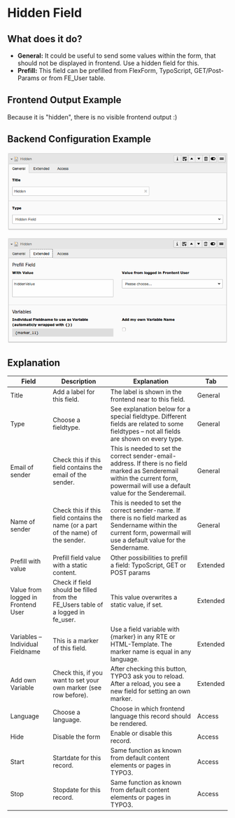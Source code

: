 # Hidden Field

## What does it do?

- **General:** It could be useful to send some values within the form, that should not be displayed in frontend. Use a hidden field for this.
- **Prefill:** This field can be prefilled from FlexForm, TypoScript, GET/Post-Params or from FE_User table.

## Frontend Output Example

Because it is "hidden", there is no visible frontend output :)

## Backend Configuration Example

![record_field_hidden_tab1](../Images/record_field_hidden_tab1.png)

![record_field_hidden_tab2](../Images/record_field_hidden_tab2.png)

## Explanation

| Field | Description | Explanation | Tab |
|------------------------------------|-----------------------------------------------------------------------------------|--------------------------------------------------------------------------------------------------------------------------------------------------------------------------------------------------------------------------|----------|
| Title | Add a label for this field. | The label is shown in the frontend near to this field. | General |
| Type | Choose a fieldtype. | See explanation below for a special fieldtype. Different fields are  related to some fieldtypes – not all fields are shown on every type. | General |
| Email of sender | Check this if this field contains the email of the sender. | This is needed to set the correct sender-email-address. If there is no  field marked as Senderemail within the current form, powermail will use a  default value for the Senderemail. | General |
| Name of sender | Check this if this field contains the name (or a part of the name) of the sender. | This is needed to set the correct sender-name. If there is no field  marked as Sendername within the current form, powermail will use a  default value for the Sendername. | General |
| Prefill with value | Prefill field value with a static content. | Other possibilities to prefill a field: TypoScript, GET or POST params | Extended |
| Value from logged in Frontend User | Check if field should be filled from the FE_Users table of a logged in fe_user. | This value overwrites a static value, if set. | Extended |
| Variables – Individual Fieldname | This is a marker of this field. | Use a field variable with {marker} in any RTE or HTML-Template. The marker name is equal in any language. | Extended |
| Add own Variable | Check this, if you want to set your own marker (see row before). | After checking this button, TYPO3 ask you to reload. After a reload, you see a new field for setting an own marker. | Extended |
| Language | Choose a language. | Choose in which frontend language this record should be rendered. | Access |
| Hide | Disable the form | Enable or disable this record. | Access |
| Start | Startdate for this record. | Same function as known from default content elements or pages in TYPO3. | Access |
| Stop | Stopdate for this record. | Same function as known from default content elements or pages in TYPO3. | Access |
